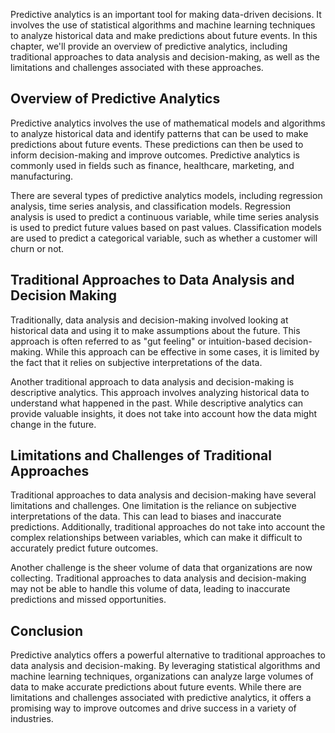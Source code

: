 
Predictive analytics is an important tool for making data-driven decisions. It involves the use of statistical algorithms and machine learning techniques to analyze historical data and make predictions about future events. In this chapter, we'll provide an overview of predictive analytics, including traditional approaches to data analysis and decision-making, as well as the limitations and challenges associated with these approaches.

Overview of Predictive Analytics
--------------------------------

Predictive analytics involves the use of mathematical models and algorithms to analyze historical data and identify patterns that can be used to make predictions about future events. These predictions can then be used to inform decision-making and improve outcomes. Predictive analytics is commonly used in fields such as finance, healthcare, marketing, and manufacturing.

There are several types of predictive analytics models, including regression analysis, time series analysis, and classification models. Regression analysis is used to predict a continuous variable, while time series analysis is used to predict future values based on past values. Classification models are used to predict a categorical variable, such as whether a customer will churn or not.

Traditional Approaches to Data Analysis and Decision Making
-----------------------------------------------------------

Traditionally, data analysis and decision-making involved looking at historical data and using it to make assumptions about the future. This approach is often referred to as "gut feeling" or intuition-based decision-making. While this approach can be effective in some cases, it is limited by the fact that it relies on subjective interpretations of the data.

Another traditional approach to data analysis and decision-making is descriptive analytics. This approach involves analyzing historical data to understand what happened in the past. While descriptive analytics can provide valuable insights, it does not take into account how the data might change in the future.

Limitations and Challenges of Traditional Approaches
----------------------------------------------------

Traditional approaches to data analysis and decision-making have several limitations and challenges. One limitation is the reliance on subjective interpretations of the data. This can lead to biases and inaccurate predictions. Additionally, traditional approaches do not take into account the complex relationships between variables, which can make it difficult to accurately predict future outcomes.

Another challenge is the sheer volume of data that organizations are now collecting. Traditional approaches to data analysis and decision-making may not be able to handle this volume of data, leading to inaccurate predictions and missed opportunities.

Conclusion
----------

Predictive analytics offers a powerful alternative to traditional approaches to data analysis and decision-making. By leveraging statistical algorithms and machine learning techniques, organizations can analyze large volumes of data to make accurate predictions about future events. While there are limitations and challenges associated with predictive analytics, it offers a promising way to improve outcomes and drive success in a variety of industries.
